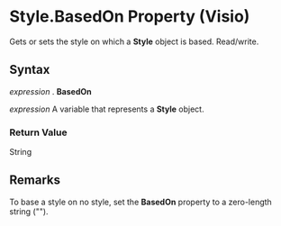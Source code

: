 
# Style.BasedOn Property (Visio)

Gets or sets the style on which a  **Style** object is based. Read/write.


## Syntax

 _expression_ . **BasedOn**

 _expression_ A variable that represents a **Style** object.


### Return Value

String


## Remarks

To base a style on no style, set the  **BasedOn** property to a zero-length string ("").

